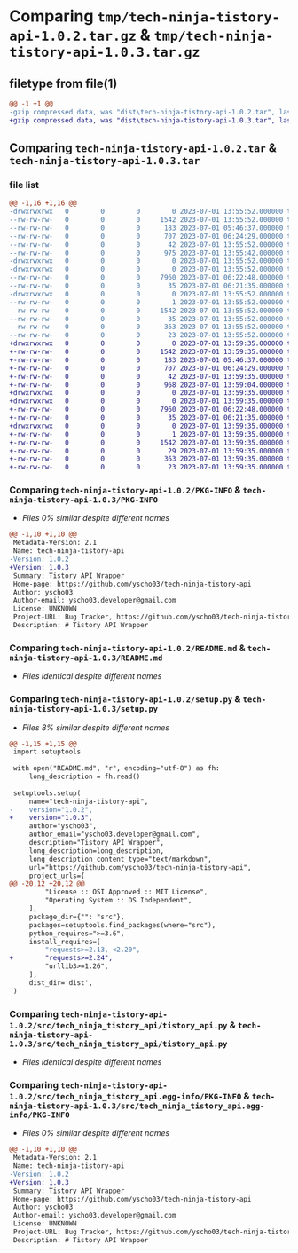 # Comparing `tmp/tech-ninja-tistory-api-1.0.2.tar.gz` & `tmp/tech-ninja-tistory-api-1.0.3.tar.gz`

## filetype from file(1)

```diff
@@ -1 +1 @@
-gzip compressed data, was "dist\tech-ninja-tistory-api-1.0.2.tar", last modified: Sat Jul  1 13:55:52 2023, max compression
+gzip compressed data, was "dist\tech-ninja-tistory-api-1.0.3.tar", last modified: Sat Jul  1 13:59:35 2023, max compression
```

## Comparing `tech-ninja-tistory-api-1.0.2.tar` & `tech-ninja-tistory-api-1.0.3.tar`

### file list

```diff
@@ -1,16 +1,16 @@
-drwxrwxrwx   0        0        0        0 2023-07-01 13:55:52.000000 tech-ninja-tistory-api-1.0.2/
--rw-rw-rw-   0        0        0     1542 2023-07-01 13:55:52.000000 tech-ninja-tistory-api-1.0.2/PKG-INFO
--rw-rw-rw-   0        0        0      183 2023-07-01 05:46:37.000000 tech-ninja-tistory-api-1.0.2/pyproject.toml
--rw-rw-rw-   0        0        0      707 2023-07-01 06:24:29.000000 tech-ninja-tistory-api-1.0.2/README.md
--rw-rw-rw-   0        0        0       42 2023-07-01 13:55:52.000000 tech-ninja-tistory-api-1.0.2/setup.cfg
--rw-rw-rw-   0        0        0      975 2023-07-01 13:55:42.000000 tech-ninja-tistory-api-1.0.2/setup.py
-drwxrwxrwx   0        0        0        0 2023-07-01 13:55:52.000000 tech-ninja-tistory-api-1.0.2/src/
-drwxrwxrwx   0        0        0        0 2023-07-01 13:55:52.000000 tech-ninja-tistory-api-1.0.2/src/tech_ninja_tistory_api/
--rw-rw-rw-   0        0        0     7960 2023-07-01 06:22:48.000000 tech-ninja-tistory-api-1.0.2/src/tech_ninja_tistory_api/tistory_api.py
--rw-rw-rw-   0        0        0       35 2023-07-01 06:21:35.000000 tech-ninja-tistory-api-1.0.2/src/tech_ninja_tistory_api/__init__.py
-drwxrwxrwx   0        0        0        0 2023-07-01 13:55:52.000000 tech-ninja-tistory-api-1.0.2/src/tech_ninja_tistory_api.egg-info/
--rw-rw-rw-   0        0        0        1 2023-07-01 13:55:52.000000 tech-ninja-tistory-api-1.0.2/src/tech_ninja_tistory_api.egg-info/dependency_links.txt
--rw-rw-rw-   0        0        0     1542 2023-07-01 13:55:52.000000 tech-ninja-tistory-api-1.0.2/src/tech_ninja_tistory_api.egg-info/PKG-INFO
--rw-rw-rw-   0        0        0       35 2023-07-01 13:55:52.000000 tech-ninja-tistory-api-1.0.2/src/tech_ninja_tistory_api.egg-info/requires.txt
--rw-rw-rw-   0        0        0      363 2023-07-01 13:55:52.000000 tech-ninja-tistory-api-1.0.2/src/tech_ninja_tistory_api.egg-info/SOURCES.txt
--rw-rw-rw-   0        0        0       23 2023-07-01 13:55:52.000000 tech-ninja-tistory-api-1.0.2/src/tech_ninja_tistory_api.egg-info/top_level.txt
+drwxrwxrwx   0        0        0        0 2023-07-01 13:59:35.000000 tech-ninja-tistory-api-1.0.3/
+-rw-rw-rw-   0        0        0     1542 2023-07-01 13:59:35.000000 tech-ninja-tistory-api-1.0.3/PKG-INFO
+-rw-rw-rw-   0        0        0      183 2023-07-01 05:46:37.000000 tech-ninja-tistory-api-1.0.3/pyproject.toml
+-rw-rw-rw-   0        0        0      707 2023-07-01 06:24:29.000000 tech-ninja-tistory-api-1.0.3/README.md
+-rw-rw-rw-   0        0        0       42 2023-07-01 13:59:35.000000 tech-ninja-tistory-api-1.0.3/setup.cfg
+-rw-rw-rw-   0        0        0      968 2023-07-01 13:59:04.000000 tech-ninja-tistory-api-1.0.3/setup.py
+drwxrwxrwx   0        0        0        0 2023-07-01 13:59:35.000000 tech-ninja-tistory-api-1.0.3/src/
+drwxrwxrwx   0        0        0        0 2023-07-01 13:59:35.000000 tech-ninja-tistory-api-1.0.3/src/tech_ninja_tistory_api/
+-rw-rw-rw-   0        0        0     7960 2023-07-01 06:22:48.000000 tech-ninja-tistory-api-1.0.3/src/tech_ninja_tistory_api/tistory_api.py
+-rw-rw-rw-   0        0        0       35 2023-07-01 06:21:35.000000 tech-ninja-tistory-api-1.0.3/src/tech_ninja_tistory_api/__init__.py
+drwxrwxrwx   0        0        0        0 2023-07-01 13:59:35.000000 tech-ninja-tistory-api-1.0.3/src/tech_ninja_tistory_api.egg-info/
+-rw-rw-rw-   0        0        0        1 2023-07-01 13:59:35.000000 tech-ninja-tistory-api-1.0.3/src/tech_ninja_tistory_api.egg-info/dependency_links.txt
+-rw-rw-rw-   0        0        0     1542 2023-07-01 13:59:35.000000 tech-ninja-tistory-api-1.0.3/src/tech_ninja_tistory_api.egg-info/PKG-INFO
+-rw-rw-rw-   0        0        0       29 2023-07-01 13:59:35.000000 tech-ninja-tistory-api-1.0.3/src/tech_ninja_tistory_api.egg-info/requires.txt
+-rw-rw-rw-   0        0        0      363 2023-07-01 13:59:35.000000 tech-ninja-tistory-api-1.0.3/src/tech_ninja_tistory_api.egg-info/SOURCES.txt
+-rw-rw-rw-   0        0        0       23 2023-07-01 13:59:35.000000 tech-ninja-tistory-api-1.0.3/src/tech_ninja_tistory_api.egg-info/top_level.txt
```

### Comparing `tech-ninja-tistory-api-1.0.2/PKG-INFO` & `tech-ninja-tistory-api-1.0.3/PKG-INFO`

 * *Files 0% similar despite different names*

```diff
@@ -1,10 +1,10 @@
 Metadata-Version: 2.1
 Name: tech-ninja-tistory-api
-Version: 1.0.2
+Version: 1.0.3
 Summary: Tistory API Wrapper
 Home-page: https://github.com/yscho03/tech-ninja-tistory-api
 Author: yscho03
 Author-email: yscho03.developer@gmail.com
 License: UNKNOWN
 Project-URL: Bug Tracker, https://github.com/yscho03/tech-ninja-tistory-api/issues
 Description: # Tistory API Wrapper
```

### Comparing `tech-ninja-tistory-api-1.0.2/README.md` & `tech-ninja-tistory-api-1.0.3/README.md`

 * *Files identical despite different names*

### Comparing `tech-ninja-tistory-api-1.0.2/setup.py` & `tech-ninja-tistory-api-1.0.3/setup.py`

 * *Files 8% similar despite different names*

```diff
@@ -1,15 +1,15 @@
 import setuptools
 
 with open("README.md", "r", encoding="utf-8") as fh:
     long_description = fh.read()
 
 setuptools.setup(
     name="tech-ninja-tistory-api",
-    version="1.0.2",
+    version="1.0.3",
     author="yscho03",
     author_email="yscho03.developer@gmail.com",
     description="Tistory API Wrapper",
     long_description=long_description,
     long_description_content_type="text/markdown",
     url="https://github.com/yscho03/tech-ninja-tistory-api",
     project_urls={
@@ -20,12 +20,12 @@
         "License :: OSI Approved :: MIT License",
         "Operating System :: OS Independent",
     ],
     package_dir={"": "src"},
     packages=setuptools.find_packages(where="src"),
     python_requires=">=3.6",
     install_requires=[
-        "requests>=2.13, <2.20",
+        "requests>=2.24",
         "urllib3>=1.26",
     ],    
     dist_dir='dist',    
 )
```

### Comparing `tech-ninja-tistory-api-1.0.2/src/tech_ninja_tistory_api/tistory_api.py` & `tech-ninja-tistory-api-1.0.3/src/tech_ninja_tistory_api/tistory_api.py`

 * *Files identical despite different names*

### Comparing `tech-ninja-tistory-api-1.0.2/src/tech_ninja_tistory_api.egg-info/PKG-INFO` & `tech-ninja-tistory-api-1.0.3/src/tech_ninja_tistory_api.egg-info/PKG-INFO`

 * *Files 0% similar despite different names*

```diff
@@ -1,10 +1,10 @@
 Metadata-Version: 2.1
 Name: tech-ninja-tistory-api
-Version: 1.0.2
+Version: 1.0.3
 Summary: Tistory API Wrapper
 Home-page: https://github.com/yscho03/tech-ninja-tistory-api
 Author: yscho03
 Author-email: yscho03.developer@gmail.com
 License: UNKNOWN
 Project-URL: Bug Tracker, https://github.com/yscho03/tech-ninja-tistory-api/issues
 Description: # Tistory API Wrapper
```


